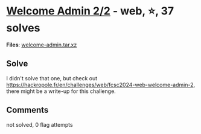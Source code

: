 [Welcome Admin 2/2](challenge_files/README.md) - web, ⭐, 37 solves
===

**Files**: [welcome-admin.tar.xz](https://www.narthorn.com/ctf/FCSC-2024/challenge_files/web/Welcome%20Admin%202_2/welcome-admin.tar.xz)

## Solve

I didn't solve that one, but check out https://hackropole.fr/en/challenges/web/fcsc2024-web-welcome-admin-2, there might be a write-up for this challenge.

## Comments

not solved, 0 flag attempts